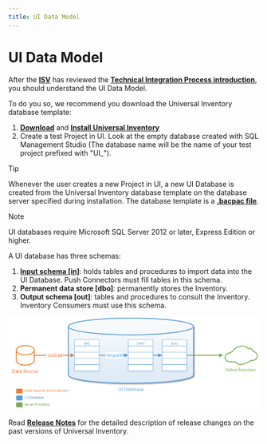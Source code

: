 ```yaml
---
title: UI Data Model
---
```

# UI Data Model

After the [**ISV**](../../Overview/key-users.md) has reviewed the [**Technical Integration Process introduction**](introduction.md), you should understand the UI Data Model. 

To do you so, we recommend you download the Universal Inventory database template:

1. [**Download**](https://aka.ms/DownloadUI) and [**Install Universal Inventory**](../UI/installation.md)
2. Create a test Project in UI. Look at the empty database created with SQL Management Studio (The database name will be the name of your test project prefixed with "UI_").
 > [!TIP] 
 > ​​​​​Whenever the user creates a new ​Project in UI, a new UI Database is created from the Universal Inventory database template on the database server specified during installation. The database template is a [**.bacpac file**](https://docs.microsoft.com/en-us/azure/sql-database/sql-database-import).  

 > [!NOTE]
 > UI databases require Micro​soft SQL​​ Server 2012 or later, Express Edition or higher.

A UI database has three schemas:

1. [**Input schema [in]**](Input_Schema.md): holds tables and procedures to import data into the UI Database. Push Connectors​ must fill tables in this schema.
2. **Permanent data store [dbo]**: permanently stores the Inventory.
3. **Output schema [out]**: tables and procedures to consult the Inventory. Inventory Consumers must use this schema.

![UI Data Flow ](media/UI_Data_Flow.png)

Read [**Release Notes**](../UI/Release-notes.md) for the detailed description of release changes on the past versions of Universal Inventory. 